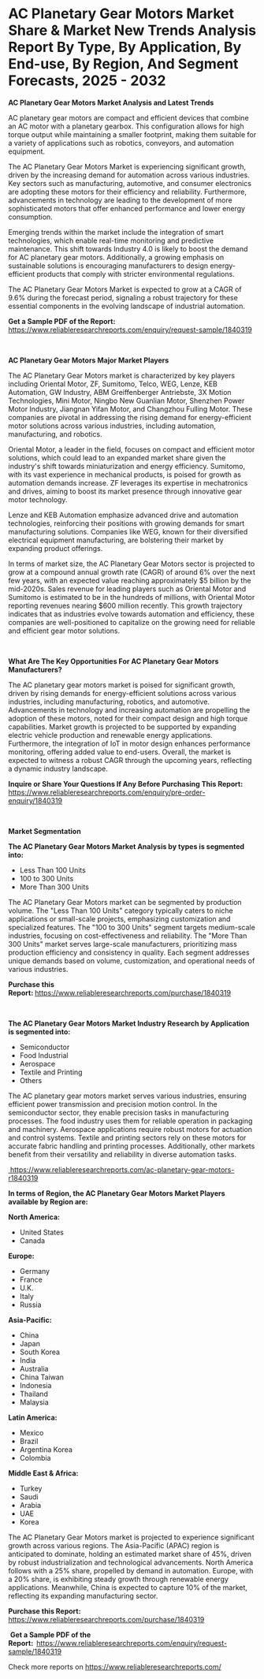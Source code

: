 <p><h1>AC Planetary Gear Motors Market Share & Market New Trends Analysis Report By Type, By Application, By End-use, By Region, And Segment Forecasts, 2025 - 2032</h1></p><p><strong>AC Planetary Gear Motors Market Analysis and Latest Trends</strong></p>
<p><p>AC planetary gear motors are compact and efficient devices that combine an AC motor with a planetary gearbox. This configuration allows for high torque output while maintaining a smaller footprint, making them suitable for a variety of applications such as robotics, conveyors, and automation equipment.</p><p>The AC Planetary Gear Motors Market is experiencing significant growth, driven by the increasing demand for automation across various industries. Key sectors such as manufacturing, automotive, and consumer electronics are adopting these motors for their efficiency and reliability. Furthermore, advancements in technology are leading to the development of more sophisticated motors that offer enhanced performance and lower energy consumption.</p><p>Emerging trends within the market include the integration of smart technologies, which enable real-time monitoring and predictive maintenance. This shift towards Industry 4.0 is likely to boost the demand for AC planetary gear motors. Additionally, a growing emphasis on sustainable solutions is encouraging manufacturers to design energy-efficient products that comply with stricter environmental regulations.</p><p>The AC Planetary Gear Motors Market is expected to grow at a CAGR of 9.6% during the forecast period, signaling a robust trajectory for these essential components in the evolving landscape of industrial automation.</p></p>
<p><strong>Get a Sample PDF of the Report:&nbsp;</strong> <a href="https://www.reliableresearchreports.com/enquiry/request-sample/1840319?utm_campaign=2009&utm_medium=2&utm_source=Github&utm_content=ia&utm_term=19022025&utm_id=ac-planetary-gear-motors">https://www.reliableresearchreports.com/enquiry/request-sample/1840319</a></p>
<p>&nbsp;</p>
<p><strong>AC Planetary Gear Motors Major Market Players</strong></p>
<p><p>The AC Planetary Gear Motors market is characterized by key players including Oriental Motor, ZF, Sumitomo, Telco, WEG, Lenze, KEB Automation, GW Industry, ABM Greiffenberger Antriebste, 3X Motion Technologies, Mini Motor, Ningbo New Guanlian Motor, Shenzhen Power Motor Industry, Jiangnan Yifan Motor, and Changzhou Fulling Motor. These companies are pivotal in addressing the rising demand for energy-efficient motor solutions across various industries, including automation, manufacturing, and robotics.</p><p>Oriental Motor, a leader in the field, focuses on compact and efficient motor solutions, which could lead to an expanded market share given the industry's shift towards miniaturization and energy efficiency. Sumitomo, with its vast experience in mechanical products, is poised for growth as automation demands increase. ZF leverages its expertise in mechatronics and drives, aiming to boost its market presence through innovative gear motor technology.</p><p>Lenze and KEB Automation emphasize advanced drive and automation technologies, reinforcing their positions with growing demands for smart manufacturing solutions. Companies like WEG, known for their diversified electrical equipment manufacturing, are bolstering their market by expanding product offerings.</p><p>In terms of market size, the AC Planetary Gear Motors sector is projected to grow at a compound annual growth rate (CAGR) of around 6% over the next few years, with an expected value reaching approximately $5 billion by the mid-2020s. Sales revenue for leading players such as Oriental Motor and Sumitomo is estimated to be in the hundreds of millions, with Oriental Motor reporting revenues nearing $600 million recently. This growth trajectory indicates that as industries evolve towards automation and efficiency, these companies are well-positioned to capitalize on the growing need for reliable and efficient gear motor solutions.</p></p>
<p>&nbsp;</p>
<p><strong>What Are The Key Opportunities For AC Planetary Gear Motors Manufacturers?</strong></p>
<p><p>The AC planetary gear motors market is poised for significant growth, driven by rising demands for energy-efficient solutions across various industries, including manufacturing, robotics, and automotive. Advancements in technology and increasing automation are propelling the adoption of these motors, noted for their compact design and high torque capabilities. Market growth is projected to be supported by expanding electric vehicle production and renewable energy applications. Furthermore, the integration of IoT in motor design enhances performance monitoring, offering added value to end-users. Overall, the market is expected to witness a robust CAGR through the upcoming years, reflecting a dynamic industry landscape.</p></p>
<p><strong>Inquire or Share Your Questions If Any Before Purchasing This Report:</strong> <a href="https://www.reliableresearchreports.com/enquiry/pre-order-enquiry/1840319?utm_campaign=2009&utm_medium=2&utm_source=Github&utm_content=ia&utm_term=19022025&utm_id=ac-planetary-gear-motors">https://www.reliableresearchreports.com/enquiry/pre-order-enquiry/1840319</a></p>
<p>&nbsp;</p>
<p><strong>Market Segmentation</strong></p>
<p><strong>The AC Planetary Gear Motors Market Analysis by types is segmented into:</strong></p>
<p><ul><li>Less Than 100 Units</li><li>100 to 300 Units</li><li>More Than 300 Units</li></ul></p>
<p><p>The AC Planetary Gear Motors market can be segmented by production volume. The "Less Than 100 Units" category typically caters to niche applications or small-scale projects, emphasizing customization and specialized features. The "100 to 300 Units" segment targets medium-scale industries, focusing on cost-effectiveness and reliability. The "More Than 300 Units" market serves large-scale manufacturers, prioritizing mass production efficiency and consistency in quality. Each segment addresses unique demands based on volume, customization, and operational needs of various industries.</p></p>
<p><strong>Purchase this Report:&nbsp;</strong><a href="https://www.reliableresearchreports.com/purchase/1840319?utm_campaign=2009&utm_medium=2&utm_source=Github&utm_content=ia&utm_term=19022025&utm_id=ac-planetary-gear-motors">https://www.reliableresearchreports.com/purchase/1840319</a></p>
<p>&nbsp;</p>
<p><strong>The AC Planetary Gear Motors Market Industry Research by Application is segmented into:</strong></p>
<p><ul><li>Semiconductor</li><li>Food Industrial</li><li>Aerospace</li><li>Textile and Printing</li><li>Others</li></ul></p>
<p><p>The AC planetary gear motors market serves various industries, ensuring efficient power transmission and precision motion control. In the semiconductor sector, they enable precision tasks in manufacturing processes. The food industry uses them for reliable operation in packaging and machinery. Aerospace applications require robust motors for actuation and control systems. Textile and printing sectors rely on these motors for accurate fabric handling and printing processes. Additionally, other markets benefit from their versatility and reliability in diverse automation tasks.</p></p>
<p><a href="https://www.reliableresearchreports.com/ac-planetary-gear-motors-r1840319?utm_campaign=2009&utm_medium=2&utm_source=Github&utm_content=ia&utm_term=19022025&utm_id=ac-planetary-gear-motors">&nbsp;https://www.reliableresearchreports.com/ac-planetary-gear-motors-r1840319</a></p>
<p><strong>In terms of Region, the AC Planetary Gear Motors Market Players available by Region are:</strong></p>
<p>
    <p> <strong> North America: </strong>
        <ul>
            <li>United States</li>
            <li>Canada</li>
        </ul>
        </p> 
    <p> <strong> Europe: </strong>
        <ul>
            <li>Germany</li>
            <li>France</li>
            <li>U.K.</li>
            <li>Italy</li>
            <li>Russia</li>
        </ul>
        </p> 
    <p> <strong> Asia-Pacific: </strong>
        <ul>
            <li>China</li>
            <li>Japan</li>
            <li>South Korea</li>
            <li>India</li>
            <li>Australia</li>
            <li>China Taiwan</li>
            <li>Indonesia</li>
            <li>Thailand</li>
            <li>Malaysia</li>
        </ul>
        </p> 
    <p> <strong> Latin America: </strong>
        <ul>
            <li>Mexico</li>
            <li>Brazil</li>
            <li>Argentina Korea</li>
            <li>Colombia</li>
        </ul>
        </p> 
    <p> <strong> Middle East & Africa: </strong>
        <ul>
            <li>Turkey</li>
            <li>Saudi</li>
            <li>Arabia</li>
            <li>UAE</li>
            <li>Korea</li>
        </ul>
    </p>
    </p>
<p><p>The AC Planetary Gear Motors market is projected to experience significant growth across various regions. The Asia-Pacific (APAC) region is anticipated to dominate, holding an estimated market share of 45%, driven by robust industrialization and technological advancements. North America follows with a 25% share, propelled by demand in automation. Europe, with a 20% share, is exhibiting steady growth through renewable energy applications. Meanwhile, China is expected to capture 10% of the market, reflecting its expanding manufacturing sector.</p></p>
<p><strong>Purchase this Report: </strong><a href="https://www.reliableresearchreports.com/purchase/1840319?utm_campaign=2009&utm_medium=2&utm_source=Github&utm_content=ia&utm_term=19022025&utm_id=ac-planetary-gear-motors">https://www.reliableresearchreports.com/purchase/1840319</a></p>
<p>&nbsp;<strong>Get a Sample PDF of the Report:&nbsp;&nbsp;</strong><a href="https://www.reliableresearchreports.com/enquiry/request-sample/1840319?utm_campaign=2009&utm_medium=2&utm_source=Github&utm_content=ia&utm_term=19022025&utm_id=ac-planetary-gear-motors">https://www.reliableresearchreports.com/enquiry/request-sample/1840319</a></p>
<p><strong></strong></p>
<p>Check more reports on <a href="https://www.reliableresearchreports.com/?utm_campaign=2009&utm_medium=2&utm_source=Github&utm_content=ia&utm_term=19022025&utm_id=ac-planetary-gear-motors">https://www.reliableresearchreports.com/</a></p>